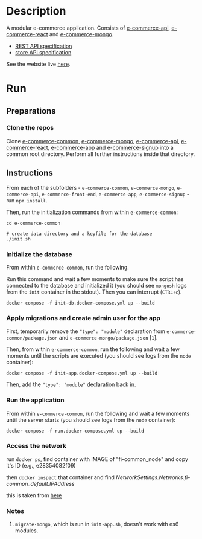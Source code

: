 # Description
A modular e-commerce application. Consists of [e-commerce-api](https://github.com/gottfried-github/e-commerce-api), [e-commerce-react](https://github.com/gottfried-github/e-commerce-react) and [e-commerce-mongo](https://github.com/gottfried-github/e-commerce-mongo).

* [REST API specification](https://github.com/gottfried-github/e-commerce-api#rest-api)
* [store API specification](https://github.com/gottfried-github/e-commerce-api#store-api)

See the website live [here](http://gottfried.chost.com.ua:3000).

# Run
## Preparations
### Clone the repos
Clone [e-commerce-common](https://github.com/gottfried-github/e-commerce-common), [e-commerce-mongo](https://github.com/gottfried-github/e-commerce-mongo), [e-commerce-api](https://github.com/gottfried-github/e-commerce-api), [e-commerce-react](https://github.com/gottfried-github/e-commerce-react), [e-commerce-app](https://github.com/gottfried-github/e-commerce-app) and [e-commerce-signup](https://github.com/gottfried-github/e-commerce-signup) into a common root directory. Perform all further instructions inside that directory.

## Instructions
From each of the subfolders - `e-commerce-common`, `e-commerce-mongo`, `e-commerce-api`, `e-commerce-front-end`, `e-commerce-app`, `e-commerce-signup` - run `npm install`. 

Then, run the initialization commands from within `e-commerce-common`:

```shell
cd e-commerce-common

# create data directory and a keyfile for the database
./init.sh
```

### Initialize the database
From within `e-commerce-common`, run the following.

Run this command and wait a few moments to make sure the script has connected to the database and initialized it (you should see `mongosh` logs from the `init` container in the stdout). Then you can interrupt (`CTRL+c`).

`docker compose -f init-db.docker-compose.yml up --build`

### Apply migrations and create admin user for the app
First, temporarily remove the `"type": "module"` declaration from `e-commerce-common/package.json` and `e-commerce-mongo/package.json` [`1`].

Then, from within `e-commerce-common`, run the following and wait a few moments until the scripts are executed (you should see logs from the `node` container):

`docker compose -f init-app.docker-compose.yml up --build`

Then, add the `"type": "module"` declaration back in.

### Run the application
From within `e-commerce-common`, run the following and wait a few moments until the server starts (you should see logs from the `node` container):

`docker compose -f run.docker-compose.yml up --build`

### Access the network
run `docker ps`, find container with IMAGE of "fi-common_node" and copy it's ID (e.g., e28354082f09)

then `docker inspect` that container and find *NetworkSettings.Networks.fi-common_default.IPAddress*

this is taken from [here](https://stackoverflow.com/a/56741737)

### Notes
1. `migrate-mongo`, which is run in `init-app.sh`, doesn't work with es6 modules.